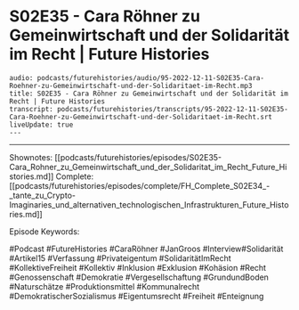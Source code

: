 # S02E35 - Cara Röhner zu Gemeinwirtschaft und der Solidarität im Recht | Future Histories

```audio-note
audio: podcasts/futurehistories/audio/95-2022-12-11-S02E35-Cara-Roehner-zu-Gemeinwirtschaft-und-der-Solidaritaet-im-Recht.mp3
title: S02E35 - Cara Röhner zu Gemeinwirtschaft und der Solidarität im Recht | Future Histories
transcript: podcasts/futurehistories/transcripts/95-2022-12-11-S02E35-Cara-Roehner-zu-Gemeinwirtschaft-und-der-Solidaritaet-im-Recht.srt
liveUpdate: true
---

```
---

Shownotes: [[podcasts/futurehistories/episodes/S02E35-Cara_Rohner_zu_Gemeinwirtschaft_und_der_Solidaritat_im_Recht_Future_Histories.md]]
Complete: [[podcasts/futurehistories/episodes/complete/FH_Complete_S02E34_-_tante_zu_Crypto-Imaginaries_und_alternativen_technologischen_Infrastrukturen_Future_Histories.md]]


Episode Keywords:

#Podcast #FutureHistories #CaraRöhner #JanGroos #Interview#Solidarität #Artikel15 #Verfassung #Privateigentum #SolidaritätImRecht #KollektiveFreiheit #Kollektiv #Inklusion #Exklusion #Kohäsion #Recht #Genossenschaft #Demokratie #Vergesellschaftung #GrundundBoden #Naturschätze #Produktionsmittel #Kommunalrecht #DemokratischerSozialismus #Eigentumsrecht #Freiheit #Enteignung

